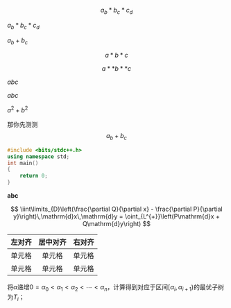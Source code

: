 $$a_b*b_c*c_d$$

$a_b*b_c*c_d$


$a_b+b_c$

$$a*b*c$$

$$a**b**c$$

_abc_

*abc*

$a^2 + b^2$

那你先测测 $$a_b+b_c$$

```cpp
#include <bits/stdc++.h>
using namespace std;
int main()
{
    return 0;
}
```


**abc**

$$ \iint\limits_{D}\left(\frac{\partial Q}{\partial x} - \frac{\partial P}{\partial y}\right)\,\mathrm{d}x\,\mathrm{d}y = \oint_{L^{+}}\left(P\mathrm{d}x + Q\mathrm{d}y\right) $$

| 左对齐 | 居中对齐 | 右对齐 |
| :--------- | :-------: | ----------: |
| 单元格 | 单元格 | 单元格 |
| 单元格 | 单元格 | 单元格 |

将$\alpha$递增$0={\alpha}_0<{\alpha}_1<{\alpha}_2<\cdots<{\alpha}_n$，计算得到对应于区间$[\alpha_{i},{\alpha}_{i+1})$的最优子树为$T_i$；
